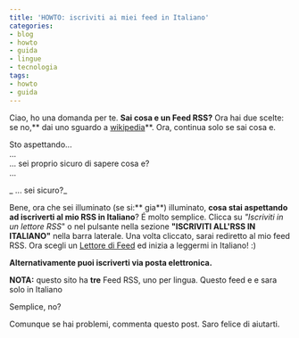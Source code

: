 ```yaml
---
title: 'HOWTO: iscriviti ai miei feed in Italiano'
categories:
- blog
- howto
- guida
- lingue
- tecnologia
tags:
- howto
- guida
---
```

Ciao, ho una domanda per te. **Sai cosa e un Feed RSS?** Ora hai due scelte:
se no,** dai uno sguardo a [wikipedia](http://it.wikipedia.org/wiki/RSS)**.
Ora, continua solo se sai cosa e.

Sto aspettando...  
...  
... sei proprio sicuro di sapere cosa e?  
...

  
_ ... sei sicuro?_

  
Bene, ora che sei illuminato (se si:** gia**) illuminato, **cosa stai
aspettando ad iscriverti al mio RSS in Italiano**? É molto semplice. Clicca su
_"Iscriviti in un lettore RSS_" o nel pulsante nella sezione **"ISCRIVITI
ALL'RSS IN ITALIANO"** nella barra laterale. Una volta cliccato, sarai
rediretto al mio feed RSS. Ora scegli un [Lettore di
Feed](http://en.wikipedia.org/wiki/Comparison_of_feed_aggregators) ed inizia a
leggermi in Italiano! :)

**Alternativamente puoi iscriverti via posta elettronica.**

**NOTA:** questo sito ha **tre** Feed RSS, uno per lingua. Questo feed e e sara solo in Italiano

Semplice, no?

Comunque se hai problemi, commenta questo post. Saro felice di aiutarti.

